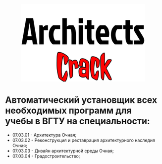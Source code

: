 <p align="center">
  <img width="400" height="250" src="https://github.com/limpododo/AutoInstallArchSoft/blob/desktop/AutoInstallArchSoft/Assets/background.png?raw=true">
</p>

# Автоматический установщик всех необходимых программ для учебы в ВГТУ на специальности:
- 07.03.01 - Архитектура Очная;
- 07.03.02 - Реконструкция и реставрация архитектурного наследия Очная;
- 07.03.03 - Дизайн архитектурной среды Очная;
- 07.03.04 - Градостроительство;
